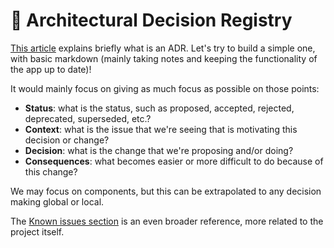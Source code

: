 # 📖 Architectural Decision Registry

[This article](https://adr.github.io/#lightweight-architectural-decision-records-should-be-adopted) explains briefly what is an ADR. Let's try to build a simple one, with basic markdown (mainly taking notes and keeping the functionality of the app up to date)!

It would mainly focus on giving as much focus as possible on those points:
- **Status**: what is the status, such as proposed, accepted, rejected, deprecated, superseded, etc.?
- **Context**: what is the issue that we're seeing that is motivating this decision or change?
- **Decision**: what is the change that we're proposing and/or doing?
- **Consequences**: what becomes easier or more difficult to do because of this change?

We may focus on components, but this can be extrapolated to any decision making global or local.

The [Known issues section](/known_issues.html) is an even broader reference, more related to the project itself.
